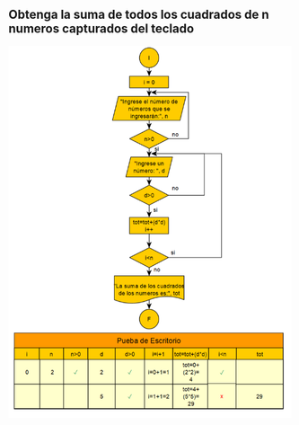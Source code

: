 ## Obtenga la suma de todos los cuadrados de n numeros capturados del teclado  
![problema_6](img/problema_6.png)